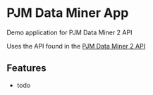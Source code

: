# PJM Data Miner App

Demo application for PJM Data Miner 2 API

Uses the API found in the [PJM Data Miner 2 API](http://dataminer2.pjm.com/list)
## Features
- todo